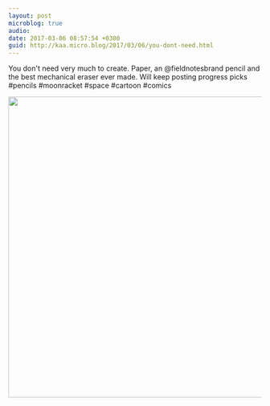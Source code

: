 ```yaml
---
layout: post
microblog: true
audio: 
date: 2017-03-06 08:57:54 +0300
guid: http://kaa.micro.blog/2017/03/06/you-dont-need.html
---
```

You don't need very much to create. Paper, an @fieldnotesbrand pencil and the best mechanical eraser ever made. Will keep posting progress picks #pencils #moonracket #space #cartoon #comics

<img src="https://micro.kaa.bz/uploads/2018/080a2e6914.jpg" width="600" height="600" />

